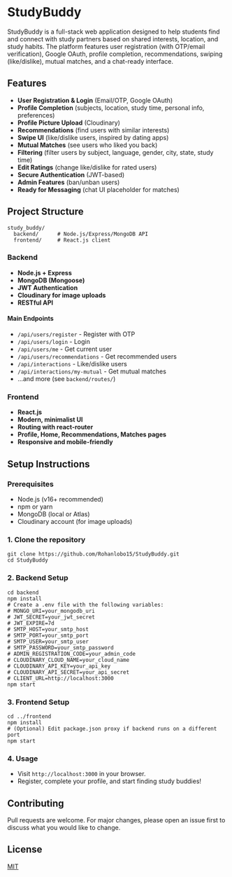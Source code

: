 # StudyBuddy

StudyBuddy is a full-stack web application designed to help students find and connect with study partners based on shared interests, location, and study habits. The platform features user registration (with OTP/email verification), Google OAuth, profile completion, recommendations, swiping (like/dislike), mutual matches, and a chat-ready interface.

## Features

- **User Registration & Login** (Email/OTP, Google OAuth)
- **Profile Completion** (subjects, location, study time, personal info, preferences)
- **Profile Picture Upload** (Cloudinary)
- **Recommendations** (find users with similar interests)
- **Swipe UI** (like/dislike users, inspired by dating apps)
- **Mutual Matches** (see users who liked you back)
- **Filtering** (filter users by subject, language, gender, city, state, study time)
- **Edit Ratings** (change like/dislike for rated users)
- **Secure Authentication** (JWT-based)
- **Admin Features** (ban/unban users)
- **Ready for Messaging** (chat UI placeholder for matches)

## Project Structure

```
study_buddy/
  backend/      # Node.js/Express/MongoDB API
  frontend/     # React.js client
```

### Backend
- **Node.js + Express**
- **MongoDB (Mongoose)**
- **JWT Authentication**
- **Cloudinary for image uploads**
- **RESTful API**

#### Main Endpoints
- `/api/users/register` - Register with OTP
- `/api/users/login` - Login
- `/api/users/me` - Get current user
- `/api/users/recommendations` - Get recommended users
- `/api/interactions` - Like/dislike users
- `/api/interactions/my-mutual` - Get mutual matches
- ...and more (see `backend/routes/`)

### Frontend
- **React.js**
- **Modern, minimalist UI**
- **Routing with react-router**
- **Profile, Home, Recommendations, Matches pages**
- **Responsive and mobile-friendly**

## Setup Instructions

### Prerequisites
- Node.js (v16+ recommended)
- npm or yarn
- MongoDB (local or Atlas)
- Cloudinary account (for image uploads)

### 1. Clone the repository
```
git clone https://github.com/Rohanlobo15/StudyBuddy.git
cd StudyBuddy
```

### 2. Backend Setup
```
cd backend
npm install
# Create a .env file with the following variables:
# MONGO_URI=your_mongodb_uri
# JWT_SECRET=your_jwt_secret
# JWT_EXPIRE=7d
# SMTP_HOST=your_smtp_host
# SMTP_PORT=your_smtp_port
# SMTP_USER=your_smtp_user
# SMTP_PASSWORD=your_smtp_password
# ADMIN_REGISTRATION_CODE=your_admin_code
# CLOUDINARY_CLOUD_NAME=your_cloud_name
# CLOUDINARY_API_KEY=your_api_key
# CLOUDINARY_API_SECRET=your_api_secret
# CLIENT_URL=http://localhost:3000
npm start
```

### 3. Frontend Setup
```
cd ../frontend
npm install
# (Optional) Edit package.json proxy if backend runs on a different port
npm start
```

### 4. Usage
- Visit `http://localhost:3000` in your browser.
- Register, complete your profile, and start finding study buddies!

## Contributing
Pull requests are welcome. For major changes, please open an issue first to discuss what you would like to change.

## License
[MIT](LICENSE) 